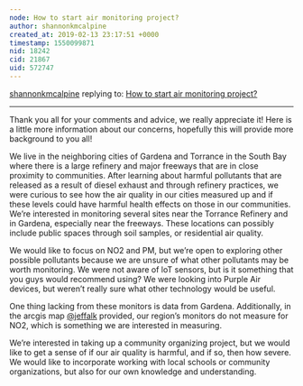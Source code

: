 ```yaml
---
node: How to start air monitoring project?
author: shannonkmcalpine
created_at: 2019-02-13 23:17:51 +0000
timestamp: 1550099871
nid: 18242
cid: 21867
uid: 572747
---
```




[shannonkmcalpine](../profile/shannonkmcalpine) replying to: [How to start air monitoring project?](../notes/shannonkmcalpine/02-01-2019/how-to-start-air-monitoring-project)

----
 Thank you all for your comments and advice, we really appreciate it! Here is a little more information about our concerns, hopefully this will provide more background to you all!

We live in the neighboring cities of Gardena and Torrance in the South Bay where there is a large refinery and major freeways that are in close proximity to communities. After learning about harmful pollutants that are released as a result of diesel exhaust and through refinery practices, we were curious to see how the air quality in our cities measured up and if these levels could have harmful health effects on those in our communities. We’re interested in monitoring several sites near the Torrance Refinery and in Gardena, especially near the freeways. These locations can possibly include public spaces through soil samples, or residential air quality. 

We would like to focus on NO2 and PM, but we’re open to exploring other possible pollutants because we are unsure of what other pollutants may be worth monitoring. We were not aware of loT sensors, but is it something that you guys would recommend using? We were looking into Purple Air devices, but weren’t really sure what other technology would be useful.

One thing lacking from these monitors is data from Gardena. Additionally, in the arcgis map [@jeffalk](/profile/jeffalk) provided, our region’s monitors do not measure for NO2, which is something we are interested in measuring. 

We’re interested in taking up a community organizing project, but we would like to get a sense of if our air quality is harmful, and if so, then how severe. We would like to incorporate working with local schools or community organizations, but also for our own knowledge and understanding. 